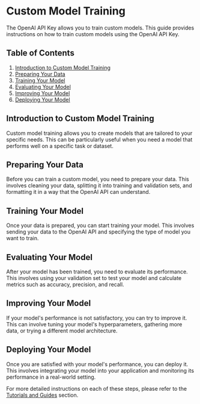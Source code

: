 # Custom Model Training

The OpenAI API Key allows you to train custom models. This guide provides instructions on how to train custom models using the OpenAI API Key.

## Table of Contents

1. [Introduction to Custom Model Training](#introduction-to-custom-model-training)
2. [Preparing Your Data](#preparing-your-data)
3. [Training Your Model](#training-your-model)
4. [Evaluating Your Model](#evaluating-your-model)
5. [Improving Your Model](#improving-your-model)
6. [Deploying Your Model](#deploying-your-model)

## Introduction to Custom Model Training

Custom model training allows you to create models that are tailored to your specific needs. This can be particularly useful when you need a model that performs well on a specific task or dataset.

## Preparing Your Data

Before you can train a custom model, you need to prepare your data. This involves cleaning your data, splitting it into training and validation sets, and formatting it in a way that the OpenAI API can understand.

## Training Your Model

Once your data is prepared, you can start training your model. This involves sending your data to the OpenAI API and specifying the type of model you want to train.

## Evaluating Your Model

After your model has been trained, you need to evaluate its performance. This involves using your validation set to test your model and calculate metrics such as accuracy, precision, and recall.

## Improving Your Model

If your model's performance is not satisfactory, you can try to improve it. This can involve tuning your model's hyperparameters, gathering more data, or trying a different model architecture.

## Deploying Your Model

Once you are satisfied with your model's performance, you can deploy it. This involves integrating your model into your application and monitoring its performance in a real-world setting.

For more detailed instructions on each of these steps, please refer to the [Tutorials and Guides](TutorialsAndGuides.md) section.

